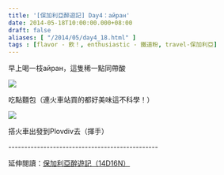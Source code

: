 ```yaml
---
title: '[保加利亞醉遊記] Day4：айран'
date: 2014-05-18T10:00:00.000+08:00
draft: false
aliases: [ "/2014/05/day4_18.html" ]
tags : [flavor - 飲！, enthusiastic - 鐵道粉, travel-保加利亞]
---
```


早上喝一枝айран，這隻稀一點同帶酸  

![](/images/bulgaria4a1.jpg)

吃點麵包（連火車站買的都好美味這不科學！）  

![](/images/bulgaria4a.jpg)

搭火車出發到Plovdiv去（揮手）  
  
\-----------------------------------------------  
  
延伸閱讀：[保加利亞醉遊記（14D16N）](https://hidie.net/bulgaria14d16n/)
